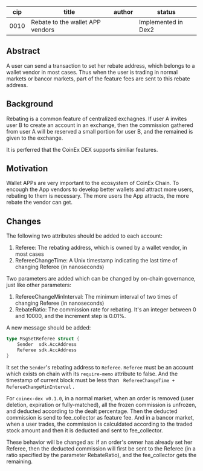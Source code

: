 
| cip  | title                            | author | status |
| ---- | -------------------------------- | ------ | ------ |
| 0010 | Rebate to the wallet APP vendors |        | Implemented in Dex2  |

## Abstract

A user can send a transaction to set her rebate address, which belongs to a wallet vendor in most cases. Thus when the user is trading in normal markets or bancor markets, part of the feature fees are sent to this rebate address.

## Background

Rebating is a common feature of centralized exchagnes. If user A invites user B to create an account in an exchange,  then the commission gathered from user A will be reserved a small portion for user B, and the remained is given to the exchange.

It is perferred that the CoinEx DEX supports similiar features.

## Motivation

Wallet APPs are very important to the ecosystem of CoinEx Chain. To encough the App vendors to develop better wallets and attract more users, rebating to them is necessary. The more users the App attracts, the more rebate the vendor can get.

## Changes
The following two attributes should be added to each account:

1. Referee: The rebating address, which is owned by a wallet vendor, in most cases
2. RefereeChangeTime:  A Unix timestamp indicating the last time of changing Referee (in nanoseconds)

Two parameters are added which can be changed by on-chain governance, just like other parameters:

1. RefereeChangeMinInterval: The minimum interval of two times of changing Referee (in nanoseconds)
2. RebateRatio: The commission rate for rebating. It's an integer between 0 and 10000, and the increment step is 0.01%.

A new message should be added:

```go
type MsgSetReferee struct {
    Sender  sdk.AccAddress
    Referee sdk.AccAddress
}
```

It set the `Sender`'s  rebating address to `Referee`. `Referee` must be an account which exists on chain with its `require-memo` attribute to false. And the timestamp of current block must be less than ` RefereeChangeTime + RefereeChangeMinInterval` .

For `coinex-dex v0.1.0`, in a normal market, when an order is removed (user deletion, expiration or fully-matched), all the frozen commission is unfrozen, and deducted according to the dealt percentage. Then the deducted commission is send to fee_collector as feature fee. And in a bancor market, when a user trades, the commission is calculdated according to the traded stock amount and then it is deducted and sent to fee_collector.

These behavior will be changed as: if an order's owner has already set her Referee, then the deducted commission will first be sent to the Referee (in a ratio specified by the parameter RebateRatio), and the fee_collector gets the remaining.
